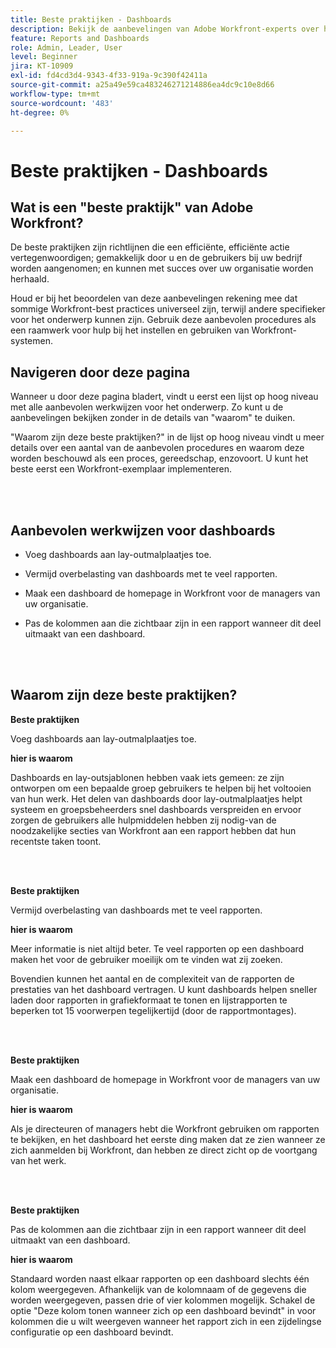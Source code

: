 ```yaml
---
title: Beste praktijken - Dashboards
description: Bekijk de aanbevelingen van Adobe Workfront-experts over het instellen, beheren en gebruiken van Workfront-dashboards.
feature: Reports and Dashboards
role: Admin, Leader, User
level: Beginner
jira: KT-10909
exl-id: fd4cd3d4-9343-4f33-919a-9c390f42411a
source-git-commit: a25a49e59ca483246271214886ea4dc9c10e8d66
workflow-type: tm+mt
source-wordcount: '483'
ht-degree: 0%

---
```


# Beste praktijken - Dashboards

## Wat is een &quot;beste praktijk&quot; van Adobe Workfront?

De beste praktijken zijn richtlijnen die een efficiënte, efficiënte actie vertegenwoordigen; gemakkelijk door u en de gebruikers bij uw bedrijf worden aangenomen; en kunnen met succes over uw organisatie worden herhaald.

Houd er bij het beoordelen van deze aanbevelingen rekening mee dat sommige Workfront-best practices universeel zijn, terwijl andere specifieker voor het onderwerp kunnen zijn. Gebruik deze aanbevolen procedures als een raamwerk voor hulp bij het instellen en gebruiken van Workfront-systemen.

## Navigeren door deze pagina

Wanneer u door deze pagina bladert, vindt u eerst een lijst op hoog niveau met alle aanbevolen werkwijzen voor het onderwerp. Zo kunt u de aanbevelingen bekijken zonder in de details van &quot;waarom&quot; te duiken.

&quot;Waarom zijn deze beste praktijken?&quot; in de lijst op hoog niveau vindt u meer details over een aantal van de aanbevolen procedures en waarom deze worden beschouwd als een proces, gereedschap, enzovoort. U kunt het beste eerst een Workfront-exemplaar implementeren.

</br>
</br>

## Aanbevolen werkwijzen voor dashboards

* Voeg dashboards aan lay-outmalplaatjes toe.

* Vermijd overbelasting van dashboards met te veel rapporten.

* Maak een dashboard de homepage in Workfront voor de managers van uw organisatie.

* Pas de kolommen aan die zichtbaar zijn in een rapport wanneer dit deel uitmaakt van een dashboard.


</br>
</br>


## Waarom zijn deze beste praktijken?

**Beste praktijken**

Voeg dashboards aan lay-outmalplaatjes toe.

**hier is waarom**

Dashboards en lay-outsjablonen hebben vaak iets gemeen: ze zijn ontworpen om een bepaalde groep gebruikers te helpen bij het voltooien van hun werk. Het delen van dashboards door lay-outmalplaatjes helpt systeem en groepsbeheerders snel dashboards verspreiden en ervoor zorgen de gebruikers alle hulpmiddelen hebben zij nodig-van de noodzakelijke secties van Workfront aan een rapport hebben dat hun recentste taken toont.

</br>
</br>

**Beste praktijken**

Vermijd overbelasting van dashboards met te veel rapporten.

**hier is waarom**

Meer informatie is niet altijd beter. Te veel rapporten op een dashboard maken het voor de gebruiker moeilijk om te vinden wat zij zoeken.

Bovendien kunnen het aantal en de complexiteit van de rapporten de prestaties van het dashboard vertragen. U kunt dashboards helpen sneller laden door rapporten in grafiekformaat te tonen en lijstrapporten te beperken tot 15 voorwerpen tegelijkertijd (door de rapportmontages).

</br>
</br>

**Beste praktijken**

Maak een dashboard de homepage in Workfront voor de managers van uw organisatie.

**hier is waarom**

Als je directeuren of managers hebt die Workfront gebruiken om rapporten te bekijken, en het dashboard het eerste ding maken dat ze zien wanneer ze zich aanmelden bij Workfront, dan hebben ze direct zicht op de voortgang van het werk.

</br>
</br>

**Beste praktijken**

Pas de kolommen aan die zichtbaar zijn in een rapport wanneer dit deel uitmaakt van een dashboard.

**hier is waarom**

Standaard worden naast elkaar rapporten op een dashboard slechts één kolom weergegeven. Afhankelijk van de kolomnaam of de gegevens die worden weergegeven, passen drie of vier kolommen mogelijk. Schakel de optie &quot;Deze kolom tonen wanneer zich op een dashboard bevindt&quot; in voor kolommen die u wilt weergeven wanneer het rapport zich in een zijdelingse configuratie op een dashboard bevindt.

